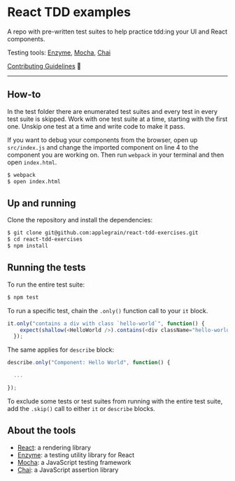 # React TDD examples

A repo with pre-written test suites to help practice tdd:ing your UI and React components.

Testing tools: [Enzyme](http://airbnb.io/enzyme/), [Mocha](https://mochajs.org/), [Chai](http://chaijs.com/)

[Contributing Guidelines](docs/contributing-guidelines.md) :gift_heart:

---

## How-to

In the test folder there are enumerated test suites and every test in every test suite is skipped. Work with one test suite at a time, starting with the first one. Unskip one test at a time and write code to make it pass.

If you want to debug your components from the browser, open up `src/index.js` and change the imported component on line 4 to the component you are working on. Then run `webpack` in your terminal and then open `index.html`. 

```sh
$ webpack
$ open index.html
```

## Up and running

Clone the repository and install the dependencies:

```sh
$ git clone git@github.com:applegrain/react-tdd-exercises.git
$ cd react-tdd-exercises
$ npm install
```

## Running the tests

To run the entire test suite:

```sh
$ npm test
```

To run a specific test, chain the `.only()` function call to your `it` block.

```js
it.only("contains a div with class `hello-world`", function() {
    expect(shallow(<HelloWorld />).contains(<div className="hello-world" />)).to.equal(true);
  });
```

The same applies for `describe` block:

```js
describe.only("Component: Hello World", function() {

  ...

});
```

To exclude some tests or test suites from running with the entire test suite, add the `.skip()` call to either `it` or `describe` blocks.

## About the tools

* [React](https://facebook.github.io/react/):  a rendering library
* [Enzyme](http://airbnb.io/enzyme/): a testing utility library for React
* [Mocha](https://mochajs.org/): a JavaScript testing framework
* [Chai](http://chaijs.com/): a JavaScript assertion library

